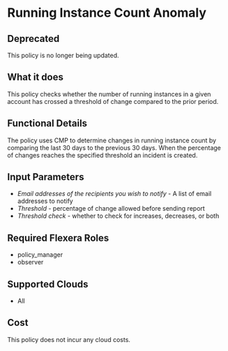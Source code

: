 # Running Instance Count Anomaly

## Deprecated

This policy is no longer being updated.

## What it does

This policy checks whether the number of running instances in a given account has crossed a threshold of change compared to the prior period.

## Functional Details

The policy uses CMP to determine changes in running instance count by comparing the last 30 days to the previous 30 days.  When the percentage of changes reaches the specified threshold an incident is created.

## Input Parameters

- *Email addresses of the recipients you wish to notify* - A list of email addresses to notify
- *Threshold* - percentage of change allowed before sending report
- *Threshold check* - whether to check for increases, decreases, or both

## Required Flexera Roles

- policy_manager
- observer

## Supported Clouds

- All

## Cost

This policy does not incur any cloud costs.
